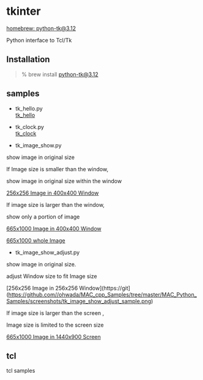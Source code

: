 tkinter
===============

[homebrew: python-tk@3.12](https://formulae.brew.sh/formula/python-tk@3.12)

Python interface to Tcl/Tk

## Installation

> % brew install python-tk@3.12

## samples

- tk_hello.py  
 [tk_hello](https://github.com//ohwada/MAC_cpp_Samples/tree/master/MAC_Python_Samples/screenshots/tk_hello.png)  

- tk_clock.py  
[tk_clock](https://github.com//ohwada/MAC_cpp_Samples/tree/master/MAC_Python_Samples/screenshots/tk_clock.png)  

- tk_image_show.py 

show image in original size

If Image size is smaller than the window,

show image in original size  within the window

[256x256 Image in 400x400 Window](https://github.com//ohwada/MAC_cpp_Samples/tree/master/MAC_Python_Samples/screenshots/tk_image_show_sample.png)  

If image size is larger than the window, 

show only a portion of image

[665x1000 Image in 400x400 Window](https://github.com//ohwada/MAC_cpp_Samples/tree/master/MAC_Python_Samples/screenshots/tk_image_show_tiger.png)

[665x1000 whole Image](https://github.com//ohwada/MAC_cpp_Samples/tree/master/MAC_Python_Samples/images/tiger_665x1000.png)

- tk_image_show_adjust.py  

show image in original size. 

adjust Window size to fit Image size


[256x256 Image in  256x256 Window](https://git](https://github.com//ohwada/MAC_cpp_Samples/tree/master/MAC_Python_Samples/screenshots/tk_image_show_adjust_sample.png)

If image size is larger than the screen , 

Image size is limited to  the screen size

[665x1000 Image in 1440x900 Screen](https://github.com//ohwada/MAC_cpp_Samples/tree/master/MAC_Python_Samples/screenshots/tk_image_show_adjust_tiger.png)



## tcl

tcl samples



